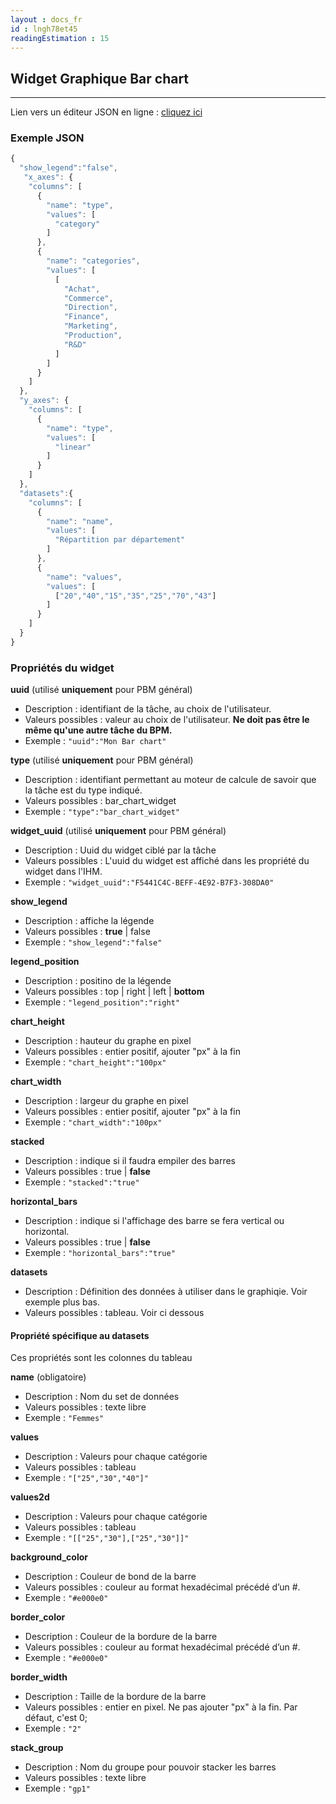 ```yaml
---
layout : docs_fr
id : lngh78et45
readingEstimation : 15
---
```


## Widget Graphique Bar chart
------------------------

Lien vers un éditeur JSON en ligne : [cliquez ici](https://jsoneditoronline.org) 

### Exemple JSON
```javascript
{
  "show_legend":"false",
   "x_axes": {
    "columns": [
      {
        "name": "type",
        "values": [
          "category"
        ]
      },
      {
        "name": "categories",
        "values": [
          [
            "Achat",
            "Commerce",
            "Direction",
            "Finance",
            "Marketing",
            "Production",
            "R&D"
          ]
        ]
      }
    ]
  },
  "y_axes": {
    "columns": [
      {
        "name": "type",
        "values": [
          "linear"
        ]
      }
    ]
  },
  "datasets":{
    "columns": [
      {
        "name": "name",
        "values": [
          "Répartition par département"
        ]
      },
      {
        "name": "values",
        "values": [
          ["20","40","15","35","25","70","43"]
        ]
      }
    ]
  } 
}
```

### Propriétés du widget

**uuid** (utilisé **uniquement** pour PBM général) 
* Description : identifiant de la tâche, au choix de l'utilisateur.
* Valeurs possibles : valeur au choix de l'utilisateur. **Ne doit pas être le même qu'une autre tâche du BPM.**
* Exemple : ```"uuid":"Mon Bar chart"```

**type** (utilisé **uniquement** pour PBM général) 
* Description : identifiant permettant au moteur de calcule de savoir que la tâche est du type indiqué.
* Valeurs possibles : bar_chart_widget 
* Exemple : ```"type":"bar_chart_widget"```

**widget_uuid** (utilisé **uniquement** pour PBM général) 
* Description : Uuid du widget ciblé par la tâche
* Valeurs possibles : L'uuid du widget est affiché dans les propriété du widget dans l'IHM. 
* Exemple : ```"widget_uuid":"F5441C4C-BEFF-4E92-B7F3-308DA0"```

**show_legend**
* Description : affiche la légende
* Valeurs possibles : **true** \| false
* Exemple : ```"show_legend":"false"```

**legend_position**
* Description : positino de la légende
* Valeurs possibles : top \| right \| left \| **bottom**
* Exemple : ```"legend_position":"right"```

**chart_height**
* Description : hauteur du graphe en pixel
* Valeurs possibles : entier positif, ajouter "px" à la fin
* Exemple : ```"chart_height":"100px"```

**chart_width**
* Description : largeur du graphe en pixel
* Valeurs possibles : entier positif, ajouter "px" à la fin
* Exemple : ```"chart_width":"100px"```

**stacked**
* Description : indique si il faudra empiler des barres
* Valeurs possibles : true \| **false**
* Exemple : ```"stacked":"true"```

**horizontal_bars**
* Description : indique si l'affichage des barre se fera vertical ou horizontal.
* Valeurs possibles : true \| **false**
* Exemple : ```"horizontal_bars":"true"```



**datasets**
* Description : Définition des données à utiliser dans le graphiqie. Voir exemple plus bas.
* Valeurs possibles : tableau. Voir ci dessous

#### Propriété spécifique au datasets

Ces propriétés sont les colonnes du tableau

**name** (obligatoire)
* Description : Nom du set de données
* Valeurs possibles : texte libre
* Exemple : ```"Femmes"```

**values**
* Description : Valeurs pour chaque catégorie
* Valeurs possibles : tableau
* Exemple : ```"["25","30","40"]"```

**values2d**
* Description : Valeurs pour chaque catégorie
* Valeurs possibles : tableau
* Exemple : ```"[["25","30"],["25","30"]]"```

**background_color**
* Description : Couleur de bond de la barre
* Valeurs possibles : couleur au format hexadécimal précédé d’un #.
* Exemple : ```"#e000e0"```

**border_color**
* Description : Couleur de la bordure de la barre
* Valeurs possibles : couleur au format hexadécimal précédé d’un #.
* Exemple : ```"#e000e0"```

**border_width**
* Description : Taille de la bordure de la barre
* Valeurs possibles : entier en pixel. Ne pas ajouter "px" à la fin. Par défaut, c'est 0;
* Exemple : ```"2"```

**stack_group**
* Description : Nom du groupe pour pouvoir stacker les barres
* Valeurs possibles : texte libre
* Exemple : ```"gp1"```





